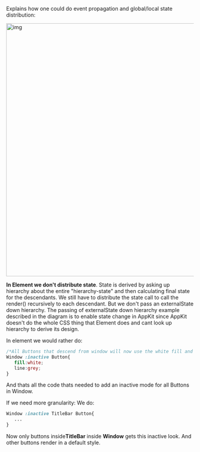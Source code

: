 Explains how one could do event propagation and global/local state distribution:<!--more--> 

<img width="680" alt="img" src="https://rawgit.com/stylekit/img/master/event_and_state_diagram.svg">

**In Element we don't distribute state**. State is derived by asking up hierarchy about the entire "hierarchy-state" and then calculating final state for the descendants.  We still have to distribute the state call to call the render() recursively to each descendant. But we don't pass an externalState down hierarchy. The passing of externalState down hierarchy example described in the diagram is to enable state change in AppKit since AppKit doesn't do the whole CSS thing that Element does and cant look up hierarchy to derive its design.

In element we would rather do:
```css
/*All Buttons that descend from window will now use the white fill and grey line when window is set to inactive*/
Window :inactive Button{
   fill:white;
   line:grey;
}
```

And thats all the code thats needed to add an inactive mode for all Buttons in Window. 

If we need more granularity: We do: 

```css
Window :inactive TitleBar Button{
   ...
}
```

Now only buttons inside**TitleBar** inside **Window** gets this inactive look. 
And other buttons render in a default style.
